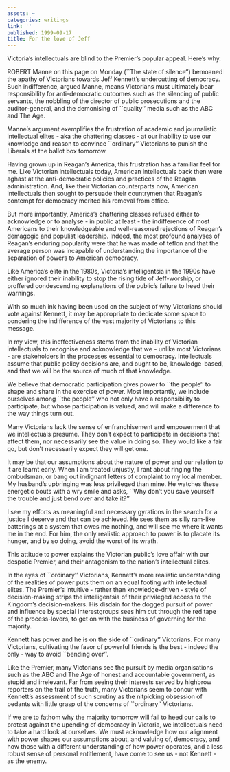 ```yaml
---
assets: ~
categories: writings
link: ''
published: 1999-09-17
title: For the love of Jeff
---
```

Victoria’s intellectuals are blind to the Premier’s popular appeal.
Here’s why.

ROBERT Manne on this page on Monday (\`\`The state of silence‘’)
bemoaned the apathy of Victorians towards Jeff Kennett’s undercutting of
democracy. Such indifference, argued Manne, means Victorians must
ultimately bear responsibility for anti-democratic outcomes such as the
silencing of public servants, the nobbling of the director of public
prosecutions and the auditor-general, and the demonising of
\`\`quality’’ media such as the ABC and The Age.

Manne’s argument exemplifies the frustration of academic and
journalistic intellectual elites - aka the chattering classes - at our
inability to use our knowledge and reason to convince \`\`ordinary’’
Victorians to punish the Liberals at the ballot box tomorrow.

Having grown up in Reagan’s America, this frustration has a familiar
feel for me. Like Victorian intellectuals today, American intellectuals
back then were aghast at the anti-democratic policies and practices of
the Reagan administration. And, like their Victorian counterparts now,
American intellectuals then sought to persuade their countrymen that
Reagan’s contempt for democracy merited his removal from office.

But more importantly, America’s chattering classes refused either to
acknowledge or to analyse - in public at least - the indifference of
most Americans to their knowledgeable and well-reasoned rejections of
Reagan’s demagogic and populist leadership. Indeed, the most profound
analyses of Reagan’s enduring popularity were that he was made of teflon
and that the average person was incapable of understanding the
importance of the separation of powers to American democracy.

Like America’s elite in the 1980s, Victoria’s intelligentsia in the
1990s have either ignored their inability to stop the rising tide of
Jeff-worship, or proffered condescending explanations of the public’s
failure to heed their warnings.

With so much ink having been used on the subject of why Victorians
should vote against Kennett, it may be appropriate to dedicate some
space to pondering the indifference of the vast majority of Victorians
to this message.

In my view, this ineffectiveness stems from the inability of Victorian
intellectuals to recognise and acknowledge that we - unlike most
Victorians - are stakeholders in the processes essential to democracy.
Intellectuals assume that public policy decisions are, and ought to be,
knowledge-based, and that we will be the source of much of that
knowledge.

We believe that democratic participation gives power to \`\`the people‘’
to shape and share in the exercise of power. Most importantly, we
include ourselves among \`\`the people’’ who not only have a
responsibility to participate, but whose participation is valued, and
will make a difference to the way things turn out.

Many Victorians lack the sense of enfranchisement and empowerment that
we intellectuals presume. They don’t expect to participate in decisions
that affect them, nor necessarily see the value in doing so. They would
like a fair go, but don’t necessarily expect they will get one.

It may be that our assumptions about the nature of power and our
relation to it are learnt early. When I am treated unjustly, I rant
about ringing the ombudsman, or bang out indignant letters of complaint
to my local member. My husband’s upbringing was less privileged than
mine. He watches these energetic bouts with a wry smile and asks,
\`\`Why don’t you save yourself the trouble and just bend over and take
it?’’

I see my efforts as meaningful and necessary gyrations in the search for
a justice I deserve and that can be achieved. He sees them as silly
ram-like batterings at a system that owes me nothing, and will see me
where it wants me in the end. For him, the only realistic approach to
power is to placate its hunger, and by so doing, avoid the worst of its
wrath.

This attitude to power explains the Victorian public’s love affair with
our despotic Premier, and their antagonism to the nation’s intellectual
elites.

In the eyes of \`\`ordinary’’ Victorians, Kennett’s more realistic
understanding of the realities of power puts them on an equal footing
with intellectual elites. The Premier’s intuitive - rather than
knowledge-driven - style of decision-making strips the intelligentsia of
their privileged access to the Kingdom’s decision-makers. His disdain
for the dogged pursuit of power and influence by special interestgroups
sees him cut through the red tape of the process-lovers, to get on with
the business of governing for the majority.

Kennett has power and he is on the side of \`\`ordinary‘’ Victorians.
For many Victorians, cultivating the favor of powerful friends is the
best - indeed the only - way to avoid \`\`bending over’’.

Like the Premier, many Victorians see the pursuit by media organisations
such as the ABC and The Age of honest and accountable government, as
stupid and irrelevant. Far from seeing their interests served by
highbrow reporters on the trail of the truth, many Victorians seem to
concur with Kennett’s assessment of such scrutiny as the nitpicking
obsession of pedants with little grasp of the concerns of \`\`ordinary’’
Victorians.

If we are to fathom why the majority tomorrow will fail to heed our
calls to protest against the upending of democracy in Victoria, we
intellectuals need to take a hard look at ourselves. We must acknowledge
how our alignment with power shapes our assumptions about, and valuing
of, democracy, and how those with a different understanding of how power
operates, and a less robust sense of personal entitlement, have come to
see us - not Kennett - as the enemy.